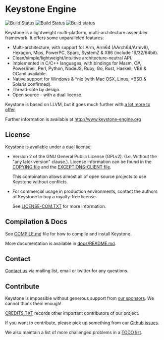 Keystone Engine
==============

[![Build Status](https://travis-ci.org/keystone-engine/keystone.svg?branch=master)](https://travis-ci.org/keystone-engine/keystone)
[![Build Status](https://semaphoreci.com/api/v1/aquynh/keystone/branches/master/badge.svg)](https://semaphoreci.com/aquynh/keystone)
[![Build status](https://ci.appveyor.com/api/projects/status/c27slvyrijiejvqs?svg=true)](https://ci.appveyor.com/project/aquynh/keystone)

Keystone is a lightweight multi-platform, multi-architecture assembler framework.
It offers some unparalleled features:

- Multi-architecture, with support for Arm, Arm64 (AArch64/Armv8), Hexagon, Mips, PowerPC, Sparc, SystemZ & X86 (include 16/32/64bit).
- Clean/simple/lightweight/intuitive architecture-neutral API.
- Implemented in C/C++ languages, with bindings for Masm, C#, PowerShell, Perl, Python, NodeJS, Ruby, Go, Rust, Haskell, VB6 & OCaml available.
- Native support for Windows & \*nix (with Mac OSX, Linux, *BSD & Solaris confirmed).
- Thread-safe by design.
- Open source - with a dual license.

Keystone is based on LLVM, but it goes much further with [a lot more to offer](/docs/beyond_llvm.md).

Further information is available at http://www.keystone-engine.org


License
-------

Keystone is available under a dual license:

- Version 2 of the GNU General Public License (GPLv2). (I.e. Without the "any later version" clause.).
  License information can be found in the [COPYING file](COPYING) and the [EXCEPTIONS-CLIENT file](EXCEPTIONS-CLIENT).

  This combination allows almost all of open source projects to use Keystone without conflicts.

- For commercial usage in production environments, contact the authors of Keystone to buy a royalty-free license.

  See [LICENSE-COM.TXT](LICENSE-COM.TXT) for more information.


Compilation & Docs
------------------

See [COMPILE.md](docs/COMPILE.md) file for how to compile and install Keystone.

More documentation is available in [docs/README.md](docs/README.md).


Contact
-------

[Contact us](http://www.keystone-engine.org/contact/) via mailing list, email or twitter for any questions.


Contribute
----------

Keystone is impossible without generous support from [our sponsors](/SPONSORS.TXT). We cannot thank them enough! 

[CREDITS.TXT](CREDITS.TXT) records other important contributors of our project.

If you want to contribute, please pick up something from our [Github issues](https://github.com/keystone-engine/keystone/issues).

We also maintain a list of more challenged problems in a [TODO list](https://github.com/keystone-engine/keystone/wiki/TODO).



